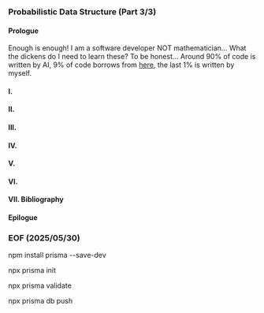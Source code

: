 ### Probabilistic Data Structure (Part 3/3)

#### Prologue
Enough is enough! I am a software developer NOT mathematician... What the dickens do I need to learn these? 
To be honest... Around 90% of code is written by AI, 9% of code borrows  from [here](https://github.com/redis-developer/finding-bigfoot-with-semantic-search), the last 1% is written by myself. 


#### I. 

#### II. 

#### III. 

#### IV. 

#### V.

#### VI.

#### VII. Bibliography 

#### Epilogue

### EOF (2025/05/30)

npm install prisma --save-dev

npx prisma init

npx prisma validate

npx prisma db push
